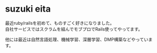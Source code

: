 # suzuki eita

最近ruby/railsを初めて、ものすごく好きになりました。  
自社サービスではスクラムを組んでモブプロでRails使ってやってます。

他には最近は自然言語処理、機械学習、深層学習、DMP構築などやっています。
